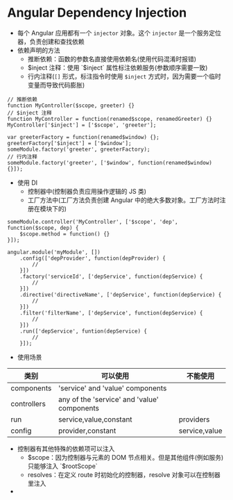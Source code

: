 Angular Dependency Injection
==========

* 每个 Angular 应用都有一个 `injector` 对象。这个 `injector` 是一个服务定位器，负责创建和查找依赖
* 依赖声明的方法
    - 推断依赖：函数的参数名直接使用依赖名(使用代码混淆时报错)
    - $inject 注释：使用 `$inject` 属性标注依赖服务(参数顺序需要一致)
    - 行内注释(`[]` 形式，标注指令时使用 `$inject` 方式时，因为需要一个临时变量而导致代码膨胀)
```
// 推断依赖
function MyController($scope, greeter) {}
// $inject 注释
function MyController = function(renamed$scope, renamedGreeter) {}
MyController['$inject'] = ['$scope', 'greeter'];

var greeterFactory = function(renamed$window) {};
greeterFactory['$inject'] = ['$window'];
someModule.factory('greeter', greeterFactory);
// 行内注释
someModule.factory('greeter', ['$window', function(renamed$window) {}]);
```
* 使用 DI
    - 控制器中(控制器负责应用操作逻辑的 JS 类)
    - 工厂方法中(工厂方法负责创建 Angular 中的绝大多数对象。工厂方法时注册在模块下的)
```
someModule.controller('MyController', ['$scope', 'dep', function($scope, dep) {
    $scope.method = function() {}
}]);

angular.module('myModule', [])
    .config(['depProvider', function(depProvider) {
        //
    }])
    .factory('serviceId', ['depService', function(depService) {
        //
    }])
    .directive('directiveName', ['depService', function(depService) {
        //
    }])
    .filter('filterName', ['depService', function(depService) {
        //
    }])
    .run(['depService', funtion(depService) {
        //
    }]);
```
* 使用场景

| 类别 | 可以使用 | 不能使用 |
| ---- | ----- | ----- |
| components | 'service' and 'value' components |
| controllers | any of the 'service' and 'value' components |
| run | service,value,constant | providers |
| config |provider,constant | service,value |

* 控制器有其他特殊的依赖项可以注入
    - $scope：因为控制器与元素的 DOM 节点相关。但是其他组件(例如服务)只能够注入 `$rootScope`
    - resolves：在定义 route 时初始化的控制器，resolve 对象可以在控制器里注入
* 